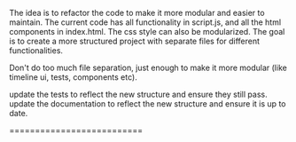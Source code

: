The idea is to refactor the code to make it more modular and easier to maintain. The current code has all functionality in script.js, and all the html components in index.html. The css style can also be modularized. The goal is to create a more structured project with separate files for different functionalities.


Don't do too much file separation, just enough to make it more modular (like timeline ui, tests, components etc).

update the tests to reflect the new structure and ensure they still pass.
update the documentation to reflect the new structure and ensure it is up to date.


==========================

